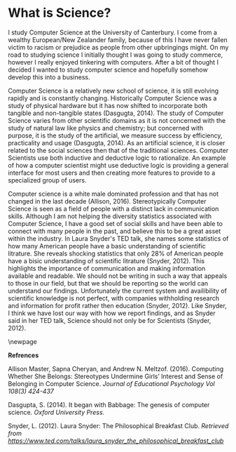 # What is Science?

I study Computer Science at the University of Canterbury. I come from a wealthy
European/New Zealander family, because of this I have never fallen victim to racism
or prejudice as people from other upbringings might. On my road to studying science
I initially thought I was going to study commerce, however I really enjoyed tinkering with
computers. After a bit of thought I decided I wanted to study computer science and
hopefully somehow develop this into a business.

Computer Science is a relatively new school of science, it is still evolving rapidly
and is constantly changing. Historically Computer Science was a study of physical hardware
but it has now shifted to incorporate both tangible and non-tangible states (Dasgugta, 2014). The study
of Computer Science varies from other scientific domains as it is not concerned with the
study of natural law like physics and chemistry; but concerned with purpose, it is the
study of the artificial, we measure success by efficiency, practicality and usage (Dasgugta, 2014).
As an artificial science, it is closer related to the social sciences then that of the traditional
sciences. Computer Scientists use both inductive and deductive logic to rationalize. An example of how a
computer scientist might use deductive logic is providing a general interface for most users and then
creating more features to provide to a specialized group of users.

Computer science is a white male dominated profession and that has not changed
in the last decade (Allison, 2016). Stereotypically Computer Science is seen as
a field of people with a distinct lack in communication skills. Although I am not
helping the diversity statistics associated with Computer Science, I have a good
set of social skills and have been able to connect with many people in the past,
and believe this to be a great asset within the industry. In Laura Snyder's TED talk,
she names some statistics of how many American people have a basic understanding of
scientific litrature. She reveals shocking statistics that only 28% of American people
have a bisic understanding of scientific litrature (Snyder, 2012). This highlights the
importance of communication and making information available and readable. We should not
be writing in such a way that appeals to those in our field, but that we should be reporting
so the world can understand our findings. Unfortunately the current system and availibility
of scientific knowledge is not perfect, with companies withholding research and information
for profit rather then education (Snyder, 2012). Like Snyder, I think we have lost our way
with how we report findings, and as Snyder said in her TED talk, Science should not only be
for Scientists (Snyder, 2012).

\newpage

**Refrences**

Allison Master, Sapna Cheryan, and Andrew N. Meltzof. (2016). Computing Whether She Belongs:
Stereotypes Undermine Girls’ Interest and Sense of Belonging in Computer Science.
_Journal of Educational Psychology Vol 108(3) 424-437_

Dasgupta, S. (2014). It began with Babbage: The genesis of computer science.
_Oxford University Press._

Snyder, L. (2012). Laura Snyder: The Philosophical Breakfast Club.
_Retrieved from https://www.ted.com/talks/laura_snyder_the_philosophical_breakfast_club_
